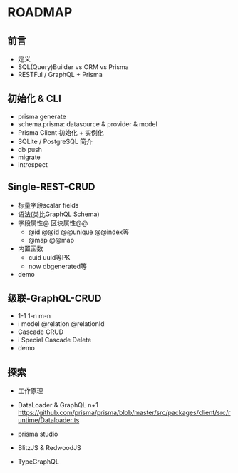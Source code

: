 # ROADMAP

## 前言

- 定义
- SQL(Query)Builder vs ORM vs Prisma
- RESTFul / GraphQL + Prisma



## 初始化 & CLI

- prisma generate
- schema.prisma: datasource & provider & model
- Prisma Client 初始化 + 实例化
- SQLite / PostgreSQL 简介
- db push
- migrate
- introspect



## Single-REST-CRUD

- 标量字段scalar fields
- 语法(类比GraphQL Schema)
- 字段属性@ 区块属性@@
  - @id @@id @@unique @@index等
  - @map @@map
- 内置函数
  - cuid uuid等PK
  - now dbgenerated等
- demo



## 级联-GraphQL-CRUD

- 1-1 1-n m-n
- :information_source: model @relation @relationId
- Cascade CRUD
- :information_source: Special Cascade Delete
- demo



## 探索

- 工作原理

- DataLoader & GraphQL n+1 https://github.com/prisma/prisma/blob/master/src/packages/client/src/runtime/Dataloader.ts

- prisma studio

- BlitzJS & RedwoodJS

- TypeGraphQL  